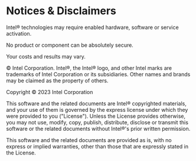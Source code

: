 # Notices & Disclaimers

Intel® technologies may require enabled hardware, software or service activation.

No product or component can be absolutely secure. 

Your costs and results may vary.

© Intel Corporation. Intel®, the Intel® logo, and other Intel marks are trademarks of Intel Corporation or its subsidiaries. Other names and brands may be claimed as the property of others.

Copyright © 2023 Intel Corporation 

This software and the related documents are Intel® copyrighted materials, and your use of them is governed by the express license under which they were provided to you ("License"). Unless the License provides otherwise, you may not use, modify, copy, publish, distribute, disclose or transmit this software or the related documents without Intel®'s prior written permission.

This software and the related documents are provided as is, with no express or implied warranties, other than those that are expressly stated in the License.